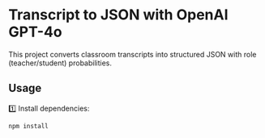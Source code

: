 # Transcript to JSON with OpenAI GPT-4o

This project converts classroom transcripts into structured JSON with role (teacher/student) probabilities.

## Usage

1️⃣ Install dependencies:

```bash
npm install

